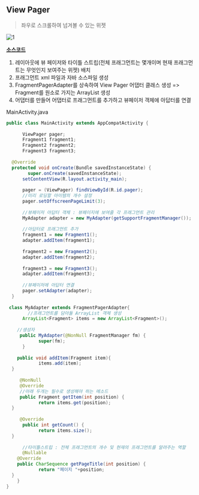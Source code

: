 ## View Pager
> 좌우로 스크롤하여 넘겨볼 수 있는 위젯

![1](https://user-images.githubusercontent.com/37764504/84042455-0cc18900-a9e0-11ea-9f56-d6ebd856ed47.png)

[**소스코드**](https://github.com/yurrrri/Android_study/tree/master/MyPager)

1. 레이아웃에 뷰 페이저와 타이틀 스트립(전체 프래그먼트는 몇개이며 현재 프래그먼트는 무엇인지 보여주는 위젯) 배치
2. 프래그먼트 xml 파일과 자바 소스파일 생성
3. FragmentPagerAdapter를 상속하여 View Pager 어댑터 클래스 생성
=> Fragment를 원소로 가지는 ArrayList 생성 
4. 어댑터를 만들어 어댑터로 프래그먼트를 추가하고 뷰페이저 객체에 아답터를 연결

MainActivity.java
```java
public class MainActivity extends AppCompatActivity {  
  
	  ViewPager pager;  
	  Fragment1 fragment1;  
	  Fragment2 fragment2;  
	  Fragment3 fragment3;  
  
  @Override  
  protected void onCreate(Bundle savedInstanceState) {  
        super.onCreate(savedInstanceState);  
	  setContentView(R.layout.activity_main);  
  
	  pager = (ViewPager) findViewById(R.id.pager);  
	  //미리 로딩할 아이템의 개수 설정  
	  pager.setOffscreenPageLimit(3);  
  
	  //뷰페이저 아답터 객체 : 뷰페이지에 보여줄 각 프래그먼트 관리  
	  MyAdapter adapter = new MyAdapter(getSupportFragmentManager());  
  
	  //아답터로 프래그먼트 추가
	  fragment1 = new Fragment1();  
	  adapter.addItem(fragment1);  
	  
	  fragment2 = new Fragment2();  
	  adapter.addItem(fragment2);  
	  
	  fragment3 = new Fragment3();  
	  adapter.addItem(fragment3);  
  
	  //뷰페이저에 아답터 연결  
	  pager.setAdapter(adapter);  
  }  
  
 class MyAdapter extends FragmentPagerAdapter{  
        //프래그먼트를 담아둘 ArrayList 객체 생성  
	  ArrayList<Fragment> items = new ArrayList<Fragment>();  
	
	//생성자
	 public MyAdapter(@NonNull FragmentManager fm) {  
            super(fm);  
	  }  
  
    public void addItem(Fragment item){  
            items.add(item);  
  }  
  
	 @NonNull  
	 @Override
	 //아래 두개는 필수로 생성해야 하는 메소드
	 public Fragment getItem(int position) {  
            return items.get(position);  
  }  
  
	 @Override  
	  public int getCount() {  
            return items.size();  
  }  
  
      //타이틀스트립 : 전체 프래그먼트의 개수 및 현재의 프래그먼트를 알려주는 역할  
	  @Nullable  
	@Override
	public CharSequence getPageTitle(int position) {  
            return "페이지 "+position;  
  }  
    }  
}
```
